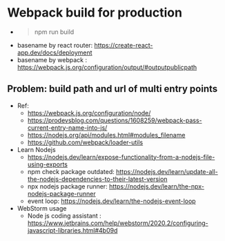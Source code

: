 # Webpack build for production 
- > npm run build 
- basename by react router: https://create-react-app.dev/docs/deployment 
- basename by webpack : https://webpack.js.org/configuration/output/#outputpublicpath


## Problem: build path and url of multi entry points 
- Ref:
    - https://webpack.js.org/configuration/node/
    - https://prodevsblog.com/questions/1608259/webpack-pass-current-entry-name-into-js/
    - https://nodejs.org/api/modules.html#modules_filename
    - https://github.com/webpack/loader-utils
- Learn Nodejs 
    - https://nodejs.dev/learn/expose-functionality-from-a-nodejs-file-using-exports
    - npm check package outdated: https://nodejs.dev/learn/update-all-the-nodejs-dependencies-to-their-latest-version
    - npx nodejs package runner: https://nodejs.dev/learn/the-npx-nodejs-package-runner
    - event loop: https://nodejs.dev/learn/the-nodejs-event-loop
- WebStorm usage 
    - Node js coding assistant : https://www.jetbrains.com/help/webstorm/2020.2/configuring-javascript-libraries.html#4b09d